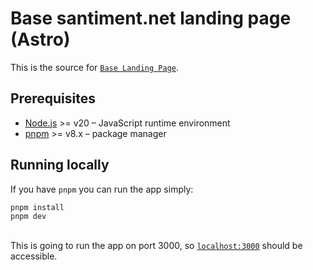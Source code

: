 # Base santiment.net landing page (Astro)

This is the source for [`Base Landing Page`](https://santiment.net).

## Prerequisites

- [Node.js](https://nodejs.org/en/) >= v20 – JavaScript runtime environment
- [pnpm](https://pnpm.io/) >= v8.x – package manager

## Running locally

If you have `pnpm` you can run the app simply:

```bash
pnpm install
pnpm dev
```

##

This is going to run the app on port 3000, so [`localhost:3000`](http://localhost:3000) should be accessible.
